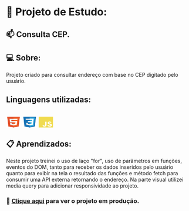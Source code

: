 # :construction: Projeto de Estudo:

## :mailbox: Consulta CEP.

## :computer: Sobre:
Projeto criado para consultar endereço com base no CEP digitado pelo usuário.

## Linguagens utilizadas:
<div style="display: inline_block"><br>
  <img align="center" alt="Matheus-HTML" height="30" width="40" src="https://raw.githubusercontent.com/devicons/devicon/master/icons/html5/html5-original.svg">
  <img align="center" alt="Matheus-CSS" height="30" width="40" src="https://raw.githubusercontent.com/devicons/devicon/master/icons/css3/css3-original.svg">
  <img align="center" alt="Matheus-Js" height="30" width="40" src="https://raw.githubusercontent.com/devicons/devicon/master/icons/javascript/javascript-plain.svg">
</div>

## :clipboard: Aprendizados:
Neste projeto treinei o uso de laço "for", uso de parâmetros em funções, eventos do DOM, tanto para receber os dados inseridos pelo usuário quanto para exibir na tela o resultado das funções e método fetch para consumir uma API externa retornando o endereço. Na parte visual utilizei media query para adicionar responsividade ao projeto.

### :link: <a href="https://matheussgsilva.github.io/consulta-cep/">Clique aqui</a> para ver o projeto em produção.